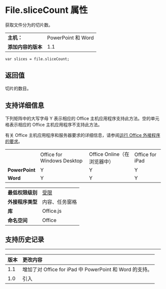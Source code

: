 
# <a name="file.slicecount-property"></a>File.sliceCount 属性
获取文件分为的切片数。

|||
|:-----|:-----|
|**主机：**|PowerPoint 和 Word|
|**添加内容的版本**|1.1|

```
var slices = file.sliceCount;
```


## <a name="return-value"></a>返回值

切片的数目。


## <a name="support-details"></a>支持详细信息


下列矩阵中的大写字母 Y 表示相应的 Office 主机应用程序支持此方法。空的单元格表示相应的 Office 主机应用程序不支持此方法。

有关 Office 主机应用程序和服务器要求的详细信息，请参阅[运行 Office 外接程序的要求](../../docs/overview/requirements-for-running-office-add-ins.md)。


|||||
|:-----|:-----|:-----|:-----|
||Office for Windows Desktop|Office Online（在浏览器中）|Office for iPad|
|**PowerPoint**|Y|Y|Y|
|**Word**|Y|Y|Y|

|||
|:-----|:-----|
|**最低权限级别**|[受限](../../docs/develop/requesting-permissions-for-api-use-in-content-and-task-pane-add-ins.md)|
|**外接程序类型**|内容、任务窗格|
|**库**|Office.js|
|**命名空间**|Office|

## <a name="support-history"></a>支持历史记录



****


|**版本**|**更改内容**|
|:-----|:-----|
|1.1|增加了对 Office for iPad 中 PowerPoint 和 Word 的支持。|
|1.0|引入|
